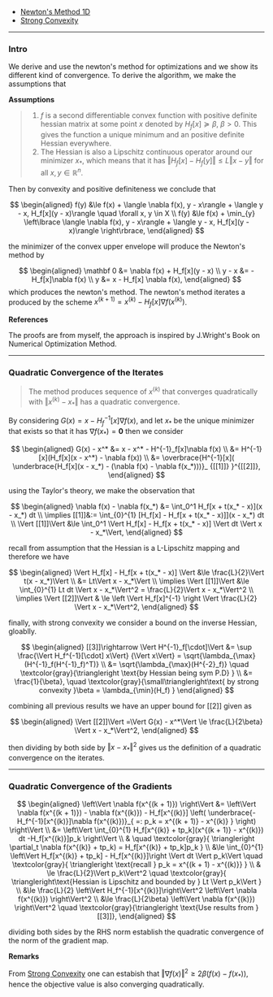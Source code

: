 - [Newton's Method 1D](../../MATH%20464%20Numerical%20Analysis/Newton's%20Method%201D.md)
- [Strong Convexity](../Properties%20of%20Functions/Strong%20Convexity.md)

---
### **Intro**

We derive and use the newton's method for optimizations and we show its different kind of convergence. To derive the algorithm, we make the assumptions that 

**Assumptions**
> 1. $f$ is a second differentiable convex function with positive definite hessian matrix at some point $x$ denoted by $H_f[x]\succeq \beta$, $\beta > 0$. This gives the function a unique minimum and an positive definite Hessian everywhere. 
> 2. The Hessian is also a Lipschitz continuous operator around our minimizer $x_*$, which means that it has $\Vert H_f[x] - H_f[y]\Vert\le L\Vert x - y\Vert$ for all $x, y \in \mathbb R^n$. 

Then by convexity and positive definiteness we conclude that 

$$
\begin{aligned}
    f(y) &\le f(x) + \langle \nabla f(x), y - x\rangle + 
    \langle y - x, H_f[x](y - x)\rangle \quad \forall x, y \in X
    \\
    f(y) &\le 
    f(x)  + \min_{y} \left\lbrace
       \langle \nabla f(x), y - x\rangle + 
       \langle y - x, H_f[x](y - x)\rangle
    \right\rbrace, 
\end{aligned}
$$

the minimizer of the convex upper envelope will produce the Newton's method by 

$$
\begin{aligned}
    \mathbf 0 &= \nabla f(x) + H_f[x](y - x)
    \\
    y - x &= -H_f[x]\nabla f(x)
    \\
    y &= x - H_f[x] \nabla f(x), 
\end{aligned}
$$
which produces the newton's method. The newton's method iterates a produced by the scheme $x^{(k + 1)}= x^{(k)} - H_f[x]\nabla f(x^{(k)})$. 


**References**

The proofs are from myself, the approach is inspired by J.Wright's Book on Numerical Optimization Method. 


---
### **Quadratic Convergence of the Iterates**

> The method produces sequence of $x^{(k)}$ that converges quadratically with $\Vert x^{(k)} - x_*\Vert$ has a quadratic convergence. 

By considering $G(x) = x - H^{-1}_f[x]\nabla f(x)$, and let $x_*$ be the unique minimizer that exists so that it has $\nabla f(x_*) = \mathbf 0$ then we consider

$$
\begin{aligned}
    G(x) - x^* &= x - x^* - H^{-1}_f[x]\nabla f(x)
    \\
    &= H^{-1}[x](H_f[x](x - x^*) - \nabla f(x))
    \\
    &= 
    \overbrace{H^{-1}[x](
        \underbrace{H_f[x](x - x_*) - (\nabla f(x) - \nabla f(x_*)))}_
        {[[1]]}
    }^{[[2]]}, 
\end{aligned}
$$

using the Taylor's theory, we make the observation that 

$$
\begin{aligned}
    \nabla f(x) - \nabla f(x_*) &= \int_0^1 
    H_f[x + t(x_* - x)](x - x_*)
    dt
    \\
    \implies 
    [[1]]&:= 
    \int_{0}^{1} 
        [H_f[x] - H_f[x + t(x_* - x)]](x - x_*)
    dt
    \\
    \Vert [[1]]\Vert &\le 
    \int_0^1 \Vert 
        H_f[x] - H_f[x + t(x_* - x)]
    \Vert dt \Vert x - x_*\Vert, 
\end{aligned}
$$

recall from assumption that the Hessian is a L-Lipschitz mapping and therefore we have 

$$
\begin{aligned}
    \Vert  H_f[x] - H_f[x + t(x_* - x)] \Vert
    &\le 
    \frac{L}{2}\Vert t(x - x_*)\Vert
    \\
    &= Lt\Vert x - x_*\Vert
    \\
    \implies 
    \Vert [[1]]\Vert &\le \int_{0}^{1} Lt dt
    \Vert x - x_*\Vert^2 = \frac{L}{2}\Vert x - x_*\Vert^2
    \\
    \implies \Vert [[2]]\Vert 
    & \le 
    \left 
    \Vert 
        H_f[x]^{-1}
    \right
    \Vert
    \frac{L}{2}
    \Vert x - x_*\Vert^2, 
\end{aligned}
$$

finally, with strong convexity we consider a bound on the inverse Hessian, gloablly. 

$$
\begin{aligned}
    [[3]]\rightarrow
    \Vert H^{-1}_f[\cdot]\Vert &= \sup \frac{\Vert H_f^{-1}[\cdot] x\Vert}
    {\Vert x\Vert}
    = \sqrt{\lambda_{\max}(H^{-1}_f(H^{-1}_f)^T)}
    \\
    &= \sqrt{\lambda_{\max}(H^{-2}_f)} \quad \textcolor{gray}{\triangleright \text{by Hessian being sym P.D}
    }
    \\
    &= \frac{1}{\beta}, 
    \quad 
    \textcolor{gray}{\small\triangleright\text{
        by strong convexity 
        }\beta = \lambda_{\min}(H_f)
    }
\end{aligned}
$$

combining all previous results we have an upper bound for \[\[2\]\] given as 

$$
\begin{aligned}
    \Vert [[2]]\Vert =\Vert G(x) - x^*\Vert \le \frac{L}{2\beta} \Vert x - x_*\Vert^2, 
\end{aligned}
$$

then dividing by both side by $\Vert x - x_*\Vert^2$ gives us the definition of a quadratic convergence on the iterates. 


---
### **Quadratic Convergence of the Gradients**

$$
\begin{aligned}
    \left\Vert 
        \nabla f(x^{(k + 1)})
    \right\Vert 
    &= 
    \left\Vert 
        \nabla f(x^{(k + 1)})
         - \nabla f(x^{(k)}) - H_f[x^{(k)}]
        \left(
            \underbrace{-H_f^{-1}[x^{(k)}]\nabla f(x^{(k)})}_{
                =: p_k = x^{(k + 1)} - x^{(k)}
            }
        \right)
    \right\Vert
    \\
    &= 
    \left\Vert 
        \int_{0}^{1} 
            H_f[x^{(k)} + tp_k](x^{(k + 1)} - x^{(k)})
        dt
        -H_f[x^{(k)}]p_k
    \right\Vert 
    \\
    & \quad \textcolor{gray}{
        \triangleright
        \partial_t \nabla f(x^{(k)} + tp_k) = H_f[x^{(k)} + tp_k]p_k
    }
    \\
    &\le 
    \int_{0}^{1} 
        \left\Vert H_f[x^{(k)} + tp_k] - H_f[x^{(k)}]\right
        \Vert 
    dt
    \Vert p_k\Vert \quad \textcolor{gray}{
        \triangleright \text{recall } p_k = x^{(k + 1) - x^{(k)}}
    }
    \\
    & \le 
    \frac{L}{2}\Vert p_k\Vert^2 \quad \textcolor{gray}{
        \triangleright\text{Hessian is Lipschitz and bounded by }
        Lt \Vert p_k\Vert
    }
    \\
    &\le 
    \frac{L}{2}
    \left\Vert H_f^{-1}[x^{(k)}]\right\Vert^2 
    \left\Vert 
        \nabla f(x^{(k)})
    \right\Vert^2 
    \\
    &\le \frac{L}{2\beta} \left\Vert \nabla f(x^{(k)})
    \right\Vert^2
    \quad \textcolor{gray}{\triangleright \text{Use results from }[[3]]}, 
\end{aligned}
$$

dividing both sides by the RHS norm establish the quadratic convergence of the norm of the gradient map. 

**Remarks**

From [Strong Convexity](../Properties%20of%20Functions/Strong%20Convexity.md) one can estabish that $\Vert \nabla f(x)\Vert^2 \ge 2\beta(f(x) - f(x_*))$, hence the objective value is also converging quadratically. 


